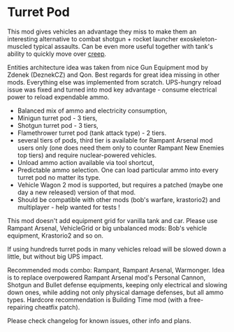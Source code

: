 # Turret Pod

This mod gives vehicles an advantage they miss to make them an interesting alternative to combat shotgun + rocket launcher exoskeleton-muscled typical assaults. Can be even more useful together with tank's ability to quickly move over [creep](https://mods.factorio.com/mod/Warmonger).

Entities architecture idea was taken from nice Gun Equipment mod by Zdenek (DeznekCZ) and Qon. Best regards for great idea missing in other mods.
Everything else was implemented from scratch. UPS-hungry reload issue was fixed and turned into mod key advantage - consume electrical power to reload expendable ammo.

- Balanced mix of ammo and electricity consumption,
- Minigun turret pod - 3 tiers,
- Shotgun turret pod - 3 tiers,
- Flamethrower turret pod (tank attack type) - 2 tiers.
- several tiers of pods, third tier is available for Rampant Arsenal mod users only (one does need them only to counter Rampant New Enemies top tiers) and require nuclear-powered vehicles.
- Unload ammo action available via tool shortcut,
- Predictable ammo selection. One can load particular ammo into every turret pod no matter its type.
- Vehicle Wagon 2 mod is supported, but requires a patched (maybe one day a new released) version of that mod.
- Should be compatible with other mods (bob's warfare, krastorio2) and multiplayer - help wanted for tests !

This mod doesn't add equipment grid for vanilla tank and car. Please use Rampant Arsenal, VehicleGrid or big unbalanced mods: Bob's vehicle equipment, Krastorio2 and so on.

If using hundreds turret pods in many vehicles reload will be slowed down a little, but without big UPS impact.

Recommended mods combo: Rampant, Rampant Arsenal, Warmonger. Idea is to replace overpowered Rampant Arsenal mod's Personal Cannon, Shotgun and Bullet defense equipments, keeping only electrical and slowing down ones, while adding not only physical damage defenses, but all ammo types.
Hardcore recommendation is Building Time mod (with a free-repairing cheatfix patch).

Please check changelog for known issues, other info and plans.
